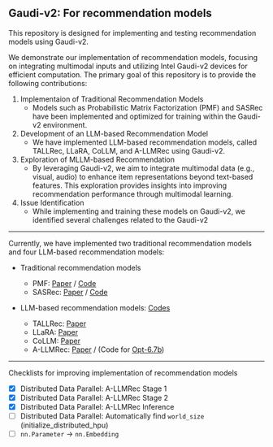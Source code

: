 ## Gaudi-v2: For recommendation models

This repository is designed for implementing and testing recommendation models using Gaudi-v2.

We demonstrate our implementation of recommendation models, focusing on integrating multimodal inputs and utilizing Intel Gaudi-v2 devices for efficient computation. The primary goal of this repository is to provide the following contributions:

1. Implementaion of Traditional Recommendation Models
    - Models such as Probabilistic Matrix Factorization (PMF) and SASRec have been implemented and optimized for training within the Gaudi-v2 environment.
2. Development of an LLM-based Recommendation Model
    - We have implemented LLM-based recommendation models, called TALLRec, LLaRA, CoLLM, and A-LLMRec using Gaudi-v2.
3. Exploration of MLLM-based Recommendation
    - By leveraging Gaudi-v2, we aim to integrate multimodal data (e.g., visual, audio) to enhance item representations beyond text-based features. This exploration provides insights into improving recommendation performance through multimodal learning.
4. Issue Identification
    - While implementing and training these models on Gaudi-v2, we identified several challenges related to the Gaudi-v2

-------

Currently, we have implemented two traditional recommendation models and four LLM-based recommendation models:
- Traditional recommendation models
    - PMF: [Paper](https://dl.acm.org/doi/10.5555/2981562.2981720) / [Code](https://github.com/NAVER-INTEL-Co-Lab/gaudi-recsys/tree/main/MF-gaudi)
    - SASRec: [Paper](https://arxiv.org/abs/1808.09781) / [Code](https://github.com/NAVER-INTEL-Co-Lab/gaudi-recsys/tree/main/SASRec-gaudi)

- LLM-based recommendation models: [Codes](https://github.com/NAVER-INTEL-Co-Lab/gaudi-recsys/tree/main/Seq_Exp/new_recsys)
    - TALLRec: [Paper](https://arxiv.org/abs/2305.00447)
    - LLaRA: [Paper](https://arxiv.org/abs/2312.02445)
    - CoLLM: [Paper](https://arxiv.org/abs/2310.19488)
    - A-LLMRec: [Paper](https://arxiv.org/abs/2404.11343) / (Code for [Opt-6.7b](https://github.com/NAVER-INTEL-Co-Lab/gaudi-recsys/tree/main/A-LLMRec-gaudi))


------


Checklists for improving implementation of recommendation models
- [x] Distributed Data Parallel: A-LLMRec Stage 1
- [x] Distributed Data Parallel: A-LLMRec Stage 2
- [x] Distributed Data Parallel: A-LLMRec Inference
- [ ] Distributed Data Parallel: Automatically find `world_size` (initialize_distributed_hpu)
- [ ] `nn.Parameter` -> `nn.Embedding`